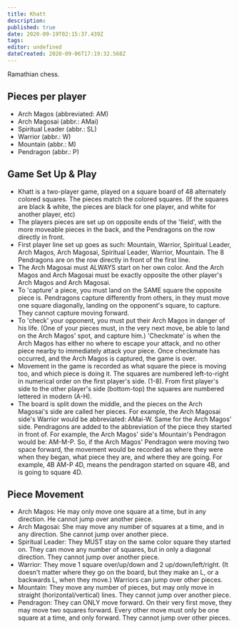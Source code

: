 ```yaml
---
title: Khatt
description: 
published: true
date: 2020-09-19T02:15:37.439Z
tags: 
editor: undefined
dateCreated: 2020-09-06T17:19:32.568Z
---
```


Ramathian chess.

Pieces per player
------------------

-   Arch Magos (abbreviated: AM)
-   Arch Magosai (abbr.: AMai)
-   Spiritual Leader (abbr.: SL)
-   Warrior (abbr.: W)
-   Mountain (abbr.: M)
-   Pendragon (abbr.: P)

Game Set Up & Play
------------------

-   Khatt is a two-player game, played on a square board of 48 alternately colored squares. The pieces match the colored squares. (If the squares are black & white, the pieces are black for one player, and white for another player, etc)
-   The players pieces are set up on opposite ends of the 'field', with the more moveable pieces in the back, and the Pendragons on the row directly in front.
-   First player line set up goes as such: Mountain, Warrior, Spiritual Leader, Arch Magos, Arch Magosai, Spiritual Leader, Warrior, Mountain. The 8 Pendragons are on the row directly in front of the first line.
-   The Arch Magosai must ALWAYS start on her own color. And the Arch Magos and Arch Magosai must be exactly opposite the other player's Arch Magos and Arch Magosai.
-   To 'capture' a piece, you must land on the SAME square the opposite piece is. Pendragons capture differently from others, in they must move one square diagonally, landing on the opponent's square, to capture. They cannot capture moving forward.
-   To 'check' your opponent, you must put their Arch Magos in danger of his life. (One of your pieces must, in the very next move, be able to land on the Arch Magos' spot, and capture him.) 'Checkmate' is when the Arch Magos has either no where to escape your attack, and no other piece nearby to immediately attack your piece. Once checkmate has occurred, and the Arch Magos is captured, the game is over.
-   Movement in the game is recorded as what square the piece is moving too, and which piece is doing it. The squares are numbered left-to-right in numerical order on the first player's side. (1-8). From first player's side to the other player's side (bottom-top) the squares are numbered lettered in modern (A-H).
-   The board is split down the middle, and the pieces on the Arch Magosai's side are called her pieces. For example, the Arch Magosai side's Warrior would be abbreviated: AMai-W. Same for the Arch Magos' side. Pendragons are added to the abbreviation of the piece they started in front of. For example, the Arch Magos' side's Mountain's Pendragon would be: AM-M-P. So, if the Arch Magos' Pendragon were moving two space forward, the movement would be recorded as where they were when they began, what piece they are, and where they are going. For example, 4B AM-P 4D, means the pendragon started on square 4B, and is going to square 4D.

Piece Movement
--------------

-   Arch Magos: He may only move one square at a time, but in any direction. He cannot jump over another piece.
-   Arch Magosai: She may move any number of squares at a time, and in any direction. She cannot jump over another piece.
-   Spiritual Leader: They MUST stay on the same color square they started on. They can move any number of squares, but in only a diagonal direction. They cannot jump over another piece.
-   Warrior: They move 1 square over/up/down and 2 up/down/left/right. (It doesn't matter where they go on the board, but they make an L, or a backwards L, when they move.) Warriors can jump over other pieces.
-   Mountain: They move any number of pieces, but may only move in straight (horizontal/vertical) lines. They cannot jump over another piece.
-   Pendragon: They can ONLY move forward. On their very first move, they may move two squares forward. Every other move must only be one square at a time, and only forward. They cannot jump over other pieces.